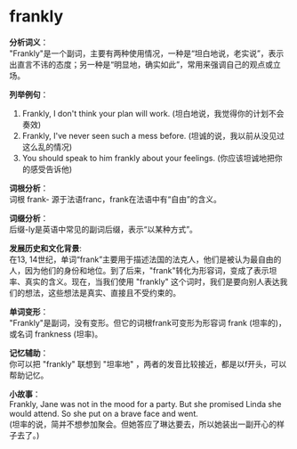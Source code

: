 # frankly

**分析词义**：  
"Frankly"是一个副词，主要有两种使用情况，一种是“坦白地说，老实说”，表示出直言不讳的态度；另一种是“明显地，确实如此”，常用来强调自己的观点或立场。

  

**列举例句**：

  

1.  Frankly, I don't think your plan will work. (坦白地说，我觉得你的计划不会奏效)
2.  Frankly, I've never seen such a mess before. (坦诚的说，我以前从没见过这么乱的情况)
3.  You should speak to him frankly about your feelings. (你应该坦诚地把你的感受告诉他)

  

**词根分析**：  
词根 frank- 源于法语franc，frank在法语中有“自由”的含义。

  

**词缀分析**：  
后缀-ly是英语中常见的副词后缀，表示“以某种方式”。

  

**发展历史和文化背景**:  
在13, 14世纪，单词“frank”主要用于描述法国的法克人，他们是被认为最自由的人，因为他们的身份和地位。到了后来，"frank"转化为形容词，变成了表示坦率、真实的含义。现在，当我们使用 "frankly" 这个词时，我们是要向别人表达我们的想法，这些想法是真实、直接且不受约束的。

  

**单词变形**：  
"Frankly"是副词，没有变形。但它的词根frank可变形为形容词 frank (坦率的)，或名词 frankness (坦率)。

  

**记忆辅助**：  
你可以把 "frankly" 联想到 "坦率地" ，两者的发音比较接近，都是以f开头，可以帮助记忆。

  

**小故事**：  
Frankly, Jane was not in the mood for a party. But she promised Linda she would attend. So she put on a brave face and went.  
(坦率的说，简并不想参加聚会。但她答应了琳达要去，所以她装出一副开心的样子去了。)

